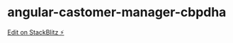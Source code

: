 # angular-castomer-manager-cbpdha

[Edit on StackBlitz ⚡️](https://stackblitz.com/edit/angular-castomer-manager-cbpdha)